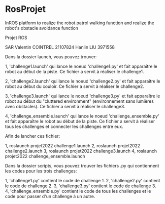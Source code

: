 # RosProjet
InROS platform to realize the robot patrol walking function and realize the robot's obstacle avoidance function

Projet ROS

SAR
Valentin COINTREL 21107824
Hanlin LIU 3971558

Dans la dossier launch, vous pouvez trouver: 

1, 'challenge1.launch' qui lance le noeud 'challenge1.py' et fait apparaître le robot au début de la piste.
   Ce fichier a servit à réaliser le challenge1.
   
2, 'challenge2.launch' qui lance le noeud 'challenge2.py' et fait apparaître le robot au début du couloir.
   Ce fichier a servit à réaliser le challenge2.
   
3, 'challenge3.launch' qui lance le noeud 'challenge3.py' et fait apparaître le robot au début du "cluttered environment" (environnement sans lumières avec obstacles).
   Ce fichier a servit à réaliser le challenge3.
   
4, 'challenge_ensemble.launch' qui lance le noeud 'challenge_ensemble.py' et fait apparaître le robot au début de la piste.
   Ce fichier a servit à réaliser tous les challenges et connecter les challenges entre eux.

Afin de lancher ces fichier: 

1, roslaunch projet2022 challenge1.launch
2, roslaunch projet2022 challenge2.launch
3, roslaunch projet2022 challenge3.launch
4, roslaunch projet2022 challenge_ensemble.launch

Dans la dossier scripts, vous pouvez trouver les fichiers .py qui contiennent les codes pour les trois challenges:

1, 'challenge1.py' contient le code de challenge 1.
2, 'challenge2.py' contient le code de challenge 2.
3, 'challenge3.py' contient le code de challenge 3.
4, 'challenge_ensemble.py' contient le code de tous les challenges et le code pour passer d'un challenge à un autre.
